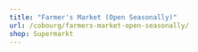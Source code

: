 ```yaml
---
title: "Farmer's Market (Open Seasonally)"
url: /cobourg/farmers-market-open-seasonally/
shop: Supermarkt
---
```

